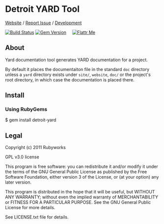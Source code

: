 # Detroit YARD Tool

[Website](http://rubyworks.github.com/detroit-yard) /
[Report Issue](http://github.com/rubyworks/detroit-yard/issues) /
[Development](http://github.com/rubyworks/deroit-yard)

[![Build Status](https://secure.travis-ci.org/rubyworks/detroit-yard.png)](http://travis-ci.org/rubyworks/detroit-yard) 
[![Gem Version](https://badge.fury.io/rb/detroit-yard.png)](http://badge.fury.io/rb/detroit-yard) &nbsp; &nbsp;
[![Flattr Me](http://api.flattr.com/button/flattr-badge-large.png)](http://flattr.com/thing/324911/Rubyworks-Ruby-Development-Fund)


## About

Yard documentation tool generates YARD documentation for a project.

By default it places the documentaiton file in the standard `doc`
directory unless a `yard` directory exists under `site/`, `website`,
`doc/` or the project's root directory, in which case the documentation
is placed there.


## Install

### Using RubyGems

  $ gem install detroit-yard


## Legal

Copyright (c) 2011 Rubyworks

GPL v3.0 license

This program is free software: you can redistribute it and/or modify
it under the terms of the GNU General Public License as published by
the Free Software Foundation, either version 3 of the License, or
(at your option) any later version.

This program is distributed in the hope that it will be useful,
but WITHOUT ANY WARRANTY; without even the implied warranty of
MERCHANTABILITY or FITNESS FOR A PARTICULAR PURPOSE.  See the
GNU General Public License for more details.

See LICENSE.txt file for details.

